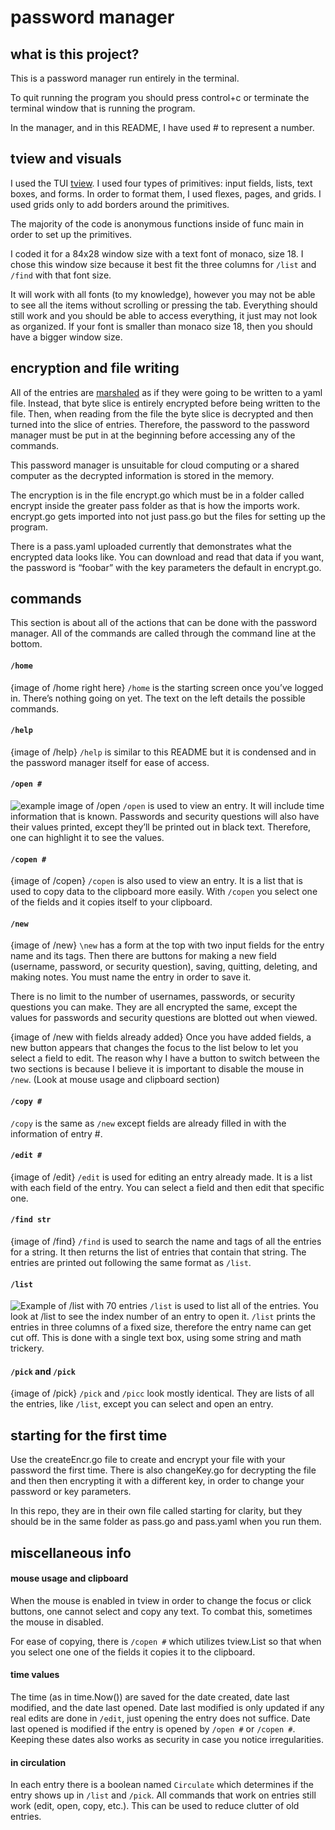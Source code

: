 # password manager

## what is this project?
This is a password manager run entirely in the terminal. 

To quit running the program you should press control+c or terminate the terminal window that is running the program. 

In the manager, and in this README, I have used # to represent a number. 

## tview and visuals
I used the TUI [tview](https://github.com/rivo/tview). I used four types of primitives: input fields, lists, text boxes, and forms. In order to format them, I used flexes, pages, and grids. I used grids only to add borders around the primitives. 

The majority of the code is anonymous functions inside of func main in order to set up the primitives.

I coded it for a 84x28 window size with a text font of monaco, size 18. I chose this window size because it best fit the three columns for `/list` and `/find` with that font size.

It will work with all fonts (to my knowledge), however you may not be able to see all the items without scrolling or pressing the tab. Everything should still work and you should be able to access everything, it just may not look as organized. If your font is smaller than monaco size 18, then you should have a bigger window size. 

## encryption and file writing
All of the entries are [marshaled](https://pkg.go.dev/gopkg.in/yaml.v3#Marshal) as if they were going to be written to a yaml file. Instead, that byte slice is entirely encrypted before being written to the file. Then, when reading from the file the byte slice is decrypted and then turned into the slice of entries. 
Therefore, the password to the password manager must be put in at the beginning before accessing any of the commands. 

This password manager is unsuitable for cloud computing or a shared computer as the decrypted information is stored in the memory. 

The encryption is in the file encrypt.go which must be in a folder called encrypt  inside the greater pass folder as that is how the imports work. encrypt.go gets imported into not just pass.go but the files for setting up the program. 

There is a pass.yaml uploaded currently that demonstrates what the encrypted data looks like. You can download and read that data if you want, the password is “foobar” with the key parameters the default in encrypt.go.

## commands
This section is about all of the actions that can be done with the password manager.
All of the commands are called through the command line at the bottom. 

#### `/home`
{image of /home right here}
`/home` is the starting screen once you’ve logged in. There’s nothing going on yet. The text on the left details the possible commands. 

#### `/help`
{image of /help}
`/help` is similar to this README but it is condensed and in the password manager itself for ease of access. 

#### `/open #`
![example image of /open]()
`/open` is used to view an entry. It will include time information that is known. Passwords and security questions will also have their values printed, except they’ll be printed out in black text. Therefore, one can highlight it to see the values. 

#### `/copen #`
{image of /copen}
`/copen` is also used to view an entry. It is a list that is used to copy data to the clipboard more easily. With `/copen` you select one of the fields and it copies itself to your clipboard.

#### `/new`
{image of /new}
`\new` has a form at the top with two input fields for the entry name and its tags. Then there are buttons for making a new field (username, password, or security question), saving, quitting, deleting, and making notes.
You must name the entry in order to save it. 

There is no limit to the number of usernames, passwords, or security questions you can make. They are all encrypted the same, except the values for passwords and security questions are blotted out when viewed. 

{image of /new with fields already added}
Once you have added fields, a new button appears that changes the focus to the list below to let you select a field to edit. The reason why I have a button to switch between the two sections is because I believe it is important to disable the mouse in `/new`. (Look at mouse usage and clipboard section) 

#### `/copy #`
`/copy` is the same as `/new` except fields are already filled in with the information of entry #. 

#### `/edit #`
{image of /edit}
`/edit` is used for editing an entry already made. It is a list with each field of the entry. You can select a field and then edit that specific one. 

#### `/find str`
{image of /find}
`/find` is used to search the name and tags of all the entries for a string. It then returns the list of entries that contain that string. The entries are printed out following the same format as `/list`.

#### `/list`
![Example of /list with 70 entries](-------)
`/list` is used to list all of the entries. You look at /list to see the index number of an entry to open it. `/list` prints the entries in three columns of a fixed size, therefore the entry name can get cut off. This is done with a single text box, using some string and math trickery. 

#### `/pick` and `/pick`
{image of /pick}
`/pick` and `/picc` look mostly identical. They are lists of all the entries, like `/list`, except you can select and open an entry. 

## starting for the first time
Use the createEncr.go file to create and encrypt your file with your password the first time. There is also changeKey.go for decrypting the file and then then encrypting it with a different key, in order to change your password or key parameters. 

In this repo, they are in their own file called starting for clarity, but they should be in the same folder as pass.go and pass.yaml when you run them. 

## miscellaneous info


#### mouse usage and clipboard
When the mouse is enabled in tview in order to change the focus or click buttons, one cannot select and copy any text. To combat this, sometimes the mouse in disabled. 

For ease of copying, there is `/copen #` which utilizes tview.List so that when you select one one of the fields it copies it to the clipboard.

#### time values
The time (as in time.Now()) are saved for the date created, date last modified, and the date last opened. 
Date last modified is only updated if any real edits are done in `/edit`, just opening the entry does not suffice.
Date last opened is modified if the entry is opened by `/open #` or  `/copen #`. 
Keeping these dates also works as security in case you notice irregularities.

#### in circulation
In each entry there is a boolean named `Circulate` which determines if the entry shows up in `/list` and `/pick`. All commands that work on entries still work (edit, open, copy, etc.). This can be used to reduce clutter of old entries.
